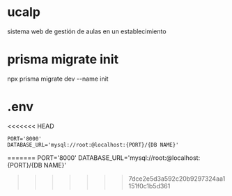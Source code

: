 # ucalp
sistema web de gestión de aulas en un establecimiento

# prisma migrate init
npx prisma migrate dev --name init

# .env
<<<<<<< HEAD
```
PORT='8000'
DATABASE_URL='mysql://root:@localhost:{PORT}/{DB NAME}'
```
=======
PORT='8000'
DATABASE_URL='mysql://root:@localhost:{PORT}/{DB NAME}'
>>>>>>> 7dce2e5d3a592c20b9297324aa1151f0c1b5d361
